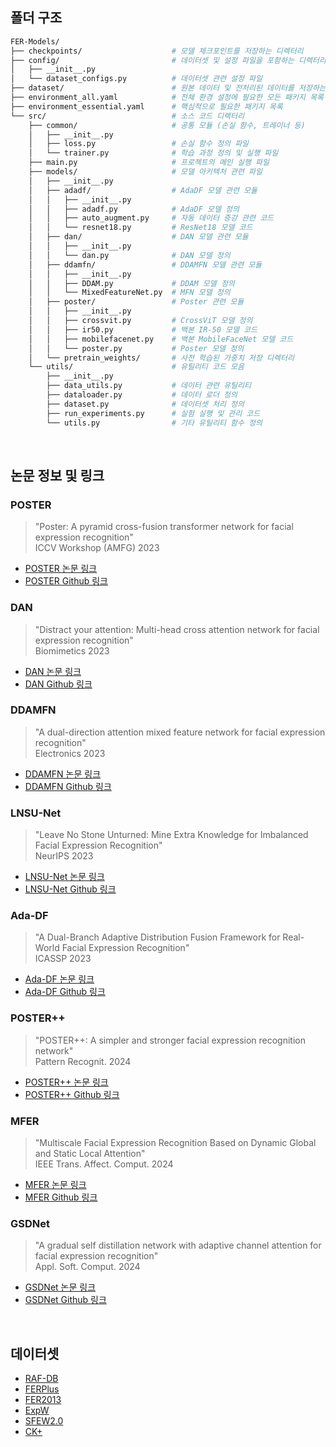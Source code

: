 ## 폴더 구조


```bash
FER-Models/                            
├── checkpoints/                    # 모델 체크포인트를 저장하는 디렉터리
├── config/                         # 데이터셋 및 설정 파일을 포함하는 디렉터리
│   ├── __init__.py             
│   └── dataset_configs.py          # 데이터셋 관련 설정 파일
├── dataset/                        # 원본 데이터 및 전처리된 데이터를 저장하는 디렉터리
├── environment_all.yaml            # 전체 환경 설정에 필요한 모든 패키지 목록
├── environment_essential.yaml      # 핵심적으로 필요한 패키지 목록
└── src/                            # 소스 코드 디렉터리
    ├── common/                     # 공통 모듈 (손실 함수, 트레이너 등)
    │   ├── __init__.py         
    │   ├── loss.py                 # 손실 함수 정의 파일
    │   └── trainer.py              # 학습 과정 정의 및 실행 파일
    ├── main.py                     # 프로젝트의 메인 실행 파일
    ├── models/                     # 모델 아키텍처 관련 파일
    │   ├── __init__.py         
    │   ├── adadf/                  # AdaDF 모델 관련 모듈
    │   │   ├── __init__.py     
    │   │   ├── adadf.py            # AdaDF 모델 정의
    │   │   ├── auto_augment.py     # 자동 데이터 증강 관련 코드
    │   │   └── resnet18.py         # ResNet18 모델 코드
    │   ├── dan/                    # DAN 모델 관련 모듈
    │   │   ├── __init__.py     
    │   │   └── dan.py              # DAN 모델 정의
    │   ├── ddamfn/                 # DDAMFN 모델 관련 모듈
    │   │   ├── __init__.py     
    │   │   ├── DDAM.py             # DDAM 모델 정의
    │   │   └── MixedFeatureNet.py  # MFN 모델 정의
    │   ├── poster/                 # Poster 관련 모듈
    │   │   ├── __init__.py     
    │   │   ├── crossvit.py         # CrossViT 모델 정의
    │   │   ├── ir50.py             # 백본 IR-50 모델 코드
    │   │   ├── mobilefacenet.py    # 백본 MobileFaceNet 모델 코드
    │   │   └── poster.py           # Poster 모델 정의
    │   └── pretrain_weights/       # 사전 학습된 가중치 저장 디렉터리
    └── utils/                      # 유틸리티 코드 모음
        ├── __init__.py             
        ├── data_utils.py           # 데이터 관련 유틸리티
        ├── dataloader.py           # 데이터 로더 정의
        ├── dataset.py              # 데이터셋 처리 정의
        ├── run_experiments.py      # 실험 실행 및 관리 코드
        └── utils.py                # 기타 유틸리티 함수 정의

```

<br>

## 논문 정보 및 링크
### POSTER
> "Poster: A pyramid cross-fusion transformer network for facial expression recognition"<br>
> ICCV Workshop (AMFG) 2023

- [POSTER 논문 링크](https://scholar.google.com/scholar?hl=ko&as_sdt=0%2C5&q=Zheng%2C+Ce%2C+Matias+Mendieta%2C+and+Chen+Chen.+%22Poster%3A+A+pyramid+cross-fusion+transformer+network+for+facial+expression+recognition.%22+Proceedings+of+the+IEEE%2FCVF+International+Conference+on+Computer+Vision.+2023.&btnG=)
- [POSTER Github 링크](https://github.com/zczcwh/POSTER)

  
### DAN
> "Distract your attention: Multi-head cross attention network for facial expression recognition"<br>
> Biomimetics 2023

- [DAN 논문 링크](https://scholar.google.com/scholar?hl=ko&as_sdt=0%2C5&q=Wen%2C+Zhengyao%2C+et+al.+%22Distract+your+attention%3A+Multi-head+cross+attention+network+for+facial+expression+recognition.%22+Biomimetics+8.2+%282023%29%3A+199.&btnG=)
- [DAN Github 링크](https://github.com/yaoing/DAN)

  
### DDAMFN
> "A dual-direction attention mixed feature network for facial expression recognition"<br>
> Electronics 2023

- [DDAMFN 논문 링크](https://scholar.google.com/scholar?hl=ko&as_sdt=0%2C5&q=Zhang%2C+Saining%2C+et+al.+%22A+dual-direction+attention+mixed+feature+network+for+facial+expression+recognition.%22+Electronics+12.17+%282023%29%3A+3595.&btnG=)
- [DDAMFN Github 링크](https://github.com/SainingZhang/DDAMFN)


### LNSU-Net
> "Leave No Stone Unturned: Mine Extra Knowledge for Imbalanced Facial Expression Recognition"<br>
> NeurIPS 2023

- [LNSU-Net 논문 링크](https://scholar.google.com/scholar?hl=ko&as_sdt=0%2C5&q=Leave+No+Stone+Unturned%3A+Mine+Extra+Knowledge+for+Imbalanced+Facial+Expression+Recognition&btnG=)
- [LNSU-Net Github 링크](https://github.com/zyh-uaiaaaa/Mine-Extra-Knowledge?tab=readme-ov-file)


### Ada-DF
> "A Dual-Branch Adaptive Distribution Fusion Framework for Real-World Facial Expression Recognition"<br>
> ICASSP 2023

- [Ada-DF 논문 링크](https://scholar.google.com/scholar?hl=ko&as_sdt=0%2C5&q=A+Dual-Branch+Adaptive+Distribution+Fusion+Framework+for+Real-World+Facial+Expression+Recognition.&btnG=)
- [Ada-DF Github 링크](https://github.com/taylor-xy0827/Ada-DF)


### POSTER++
> "POSTER++: A simpler and stronger facial expression recognition network"<br>
> Pattern Recognit. 2024

- [POSTER++ 논문 링크](https://www.sciencedirect.com/science/article/pii/S0031320324007027)
- [POSTER++ Github 링크](https://github.com/talented-q/poster_v2)


### MFER
> "Multiscale Facial Expression Recognition Based on Dynamic Global and Static Local Attention"<br>
> IEEE Trans. Affect. Comput. 2024

- [MFER 논문 링크](https://ieeexplore.ieee.org/stamp/stamp.jsp?arnumber=10678884)
- [MFER Github 링크](https://github.com/XuJ1E/MFER/?tab=readme-ov-file)


### GSDNet
> "A gradual self distillation network with adaptive channel attention for facial expression recognition"<br>
> Appl. Soft. Comput. 2024

- [GSDNet 논문 링크](https://pdf.sciencedirectassets.com/272229/1-s2.0-S1568494624X00101/1-s2.0-S1568494624005362/main.pdf?X-Amz-Security-Token=IQoJb3JpZ2luX2VjEJL%2F%2F%2F%2F%2F%2F%2F%2F%2F%2FwEaCXVzLWVhc3QtMSJHMEUCICQFCchd0sby4HxcuaQJAxsyqg%2FhPExv%2FwxiOxtFoMZVAiEAmL6I67PPYelV4hKFlr6bik3Bh3Z%2BPbTnJpwruTSc2E4qvAUIi%2F%2F%2F%2F%2F%2F%2F%2F%2F%2F%2FARAFGgwwNTkwMDM1NDY4NjUiDGk4KXTlHzsNmbdmUSqQBQUi0TJso5AaNn6hUev8iDIUCVXOpDn9t2OC4fBE2JHhSH6HEhL0jc2IlhzRdNB7Ha0950m7X14EISBlF0HEjVri2%2FenN2woHqNLZT6yGD0Ug8cUYPhhyWMN3f7QiobiYIt3QRgpzYWkceRKYRsbZdROVR1eeKh%2FBevXnjLMvDiQaD2NVWdCBFOGGhuTPo%2BPWYs8AmV3dHoeXugGwG2zjhHPW%2FVGrlSeUkklbEFgSnR4wScyMraYEdto1BmYY0fmH%2FXn2sNuPp0Cl3y1GauDanxF9mM8nnPWwcyBhGi9Z9f7bVobZk77DfK6arOtIwxYFORopI4%2Bm5Nj4WXbBFJhkkmHnhe%2FFzEryNKeM%2FrDwKlpmxEoKIs4T54yicNMLJGHqTSOG0TXvlx6ZFNOEweRBGztaylX1wA2f%2B1tth0a%2BsIhdXfnDzJEvpOj1VfvNe6x9Rgq9I%2FvfjLJukojWz%2BYn6l80bSCdVp89WgK47HvD0Q%2BH4HP6hQUwFS%2FtvObidbw58KNE65A%2Fs5Q10k%2Frd9p3%2BN8LLmQRvgNAWCpmh7ZruLJSaBUXNbLCZOR4oW1qywIvink7BN9nRs31GFAMLYMZBQ6f%2BXr4%2FPnz2yC4HBsWWWF5rC%2FwI58xNgVkKwV4oobxm2iAvR3u%2FH%2B0nve9iUx2a7utSZWseyCG6uCQCUWk9ElgjHOmzuU891Kl2mvJcOeFiiyJhQWcojqiKJPmmLo9J1NIE14aZbIH7wYsfpkXlLbaghG%2FLKKkHRT5AHaLLUnLTR%2BuDUjwTVn3W0DUU5r0LvrINLqxNHC1f4bhyUteQ3cLwyqnmqCroHechweQvrFYj1JuunQ6XUDKHFME%2F%2FFocHC1orBd768nRxa4N2kCq5YMISXs7wGOrEBbScr1M9UcnbdlJnx0qZFO8%2FoQPnTVkAexceqmv30b%2BSo%2Bs69hotjf83Cxez7lFaMzz%2BhiqkFa914N%2FDrBGoeQE6%2FUaUpF5H8Mq%2FfG8zaJlu8sXfTPdwSJL%2BCzYIiVngBG0Wd9j4RGePwiCiX8VMyQ1NoTHxO8Z00STVOi2ySBrDastiEJkjLYtWac0PP%2F1m2G19DKiFtb4lPMTQGe0gqt6GsJ6hV3J86NdZRSkr4C09u&X-Amz-Algorithm=AWS4-HMAC-SHA256&X-Amz-Date=20250119T103707Z&X-Amz-SignedHeaders=host&X-Amz-Expires=300&X-Amz-Credential=ASIAQ3PHCVTY6KOPIJKO%2F20250119%2Fus-east-1%2Fs3%2Faws4_request&X-Amz-Signature=8f2dad077d509ef51c611e8d264cd13a13b66a7f26f562fe2ba1ce911d3aad8e&hash=06c3022c64e1a5ce216c92b80c71f9f81f70a01bccd2554ca62610b1c1e264db&host=68042c943591013ac2b2430a89b270f6af2c76d8dfd086a07176afe7c76c2c61&pii=S1568494624005362&tid=spdf-a5db43b8-d251-4c30-95bd-3858dbdeb00b&sid=29f211986649824dc4897c0-a71db1183834gxrqa&type=client&tsoh=d3d3LnNjaWVuY2VkaXJlY3QuY29t&ua=11145c5f57515c5e565800&rr=90463007e888ea9b&cc=kr)
- [GSDNet Github 링크](https://github.com/Emy-cv/GSDNet/blob/main/GSD-Net/train.py)


<br>

## 데이터셋
- [RAF-DB](http://www.whdeng.cn/raf/model1.html)
- [FERPlus](https://github.com/Microsoft/FERPlus)
- [FER2013](https://www.kaggle.com/c/challenges-in-representation-learning-facial-expression-recognition-challenge/data)
- [ExpW](https://mmlab.ie.cuhk.edu.hk/projects/socialrelation/index.html)
- [SFEW2.0](https://users.cecs.anu.edu.au/~few_group/AFEW.html)
- [CK+](https://www.jeffcohn.net/Resources/)
